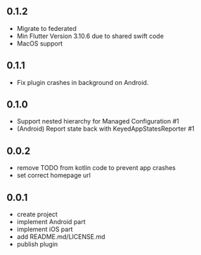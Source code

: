 ## 0.1.2
* Migrate to federated
* Min Flutter Version 3.10.6 due to shared swift code
* MacOS support
## 0.1.1
* Fix plugin crashes in background on Android.
## 0.1.0
* Support nested hierarchy for Managed Configuration #1
* (Android) Report state back with KeyedAppStatesReporter #1
## 0.0.2

* remove TODO from kotlin code to prevent app crashes
* set correct homepage url
## 0.0.1

* create project
* implement Android part
* implement iOS part
* add README.md/LICENSE.md
* publish plugin
